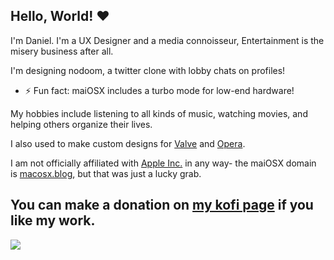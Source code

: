 ## Hello, World! ❤️
<p>I'm Daniel. I'm a UX Designer and a media connoisseur, Entertainment is the misery business after all.</p>

I'm designing nodoom, a twitter clone with lobby chats on profiles!
- ⚡ Fun fact: maiOSX includes a turbo mode for low-end hardware!
  
My hobbies include listening to all kinds of music, watching movies, and helping others organize their lives.

I also used to make custom designs for [Valve](https://valvesoftware.com) and [Opera](https://opera.com).

I am not officially affiliated with [Apple Inc.](https://apple.com) in any way- the maiOSX domain is [macosx.blog](https://macosx.blog), but that was just a lucky grab.

## You can make a donation on [my kofi page](https://ko-fi.com/maiosx) if you like my work.
<a href="https://discord.com/users/1268241660630794322"><img src="https://lanyard.cnrad.dev/api/1268241660630794322" /></a>
